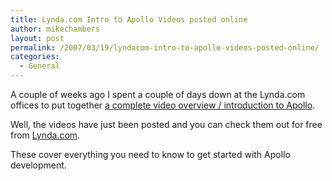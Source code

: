 ```yaml
---
title: Lynda.com Intro to Apollo Videos posted online
author: mikechambers
layout: post
permalink: /2007/03/19/lyndacom-intro-to-apollo-videos-posted-online/
categories:
  - General
---
```



A couple of weeks ago I spent a couple of days down at the Lynda.com offices to put together [a complete video overview / introduction to Apollo][1].

Well, the videos have just been posted and you can check them out for free from [Lynda.com][1].

These cover everything you need to know to get started with Apollo development.

 [1]: http://movielibrary.lynda.com/html/modPage.asp?id=378